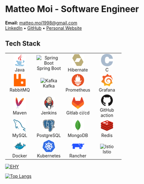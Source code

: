 # Matteo Moi - Software Engineer
**Email:** <a href="mailto:matteo.moi1998@gmail.com">matteo.moi1998@gmail.com</a>  
<a href="https://www.linkedin.com/in/matteo-moi/">LinkedIn</a> • <a href="https://github.com/Jok98">GitHub</a> • <a href="https://jok98.github.io">Personal Website</a>

## Tech Stack

<table>
  <tbody>
    <tr>
      <td align="center" width="80">
        <img src="https://raw.githubusercontent.com/devicons/devicon/master/icons/java/java-original.svg" alt="Java" width="40" height="40" />
        <br>Java
      </td>
      <td align="center" width="80">
        <img src="https://cdn.simpleicons.org/springboot/6DB33F" alt="Spring Boot" width="40" height="40" />
        <br>Spring Boot
      </td>
      <td align="center" width="80">
        <img src="https://raw.githubusercontent.com/devicons/devicon/master/icons/hibernate/hibernate-plain.svg" alt="Hibernate" width="40" height="40" />
        <br>Hibernate
      </td>
      <td align="center" width="80">
        <img src="https://raw.githubusercontent.com/devicons/devicon/master/icons/c/c-original.svg" alt="Spring" width="40" height="40" />
        <br>C
      </td>
    </tr>
    <tr>
      <td align="center" width="80">
        <img src="https://raw.githubusercontent.com/devicons/devicon/master/icons/rabbitmq/rabbitmq-original.svg" alt="RabbitMQ" width="40" height="40" />
        <br>RabbitMQ
      </td>
      <td align="center" width="80">
        <img src="https://cdn.simpleicons.org/apachekafka/F54927" alt="Kafka" width="40" height="40" />
        <br>Kafka
      </td>
      <td align="center" width="80">
        <img src="https://raw.githubusercontent.com/devicons/devicon/master/icons/prometheus/prometheus-original.svg" alt="Grafana" width="40" height="40" />
        <br>Prometheus
      </td>
      <td align="center" width="80">
        <img src="https://raw.githubusercontent.com/devicons/devicon/master/icons/grafana/grafana-original.svg" alt="Grafana" width="40" height="40" />
        <br>Grafana
      </td>
    </tr>
    <tr>
      <td align="center" width="80">
        <img src="https://raw.githubusercontent.com/devicons/devicon/master/icons/maven/maven-original.svg" alt="Maven" width="40" height="40" />
        <br>Maven
      </td>
      <td align="center" width="80">
        <img src="https://raw.githubusercontent.com/devicons/devicon/master/icons/jenkins/jenkins-original.svg" alt="Jenkins" width="40" height="40" />
        <br>Jenkins
      </td>
      <td align="center" width="80">
        <img src="https://raw.githubusercontent.com/devicons/devicon/master/icons/gitlab/gitlab-original.svg" alt="Gitlab" width="40" height="40" />
        <br>Gitlab ci/cd
      </td>
        <td align="center" width="80">
            <img src="https://raw.githubusercontent.com/devicons/devicon/master/icons/github/github-original.svg" alt="Git" width="40" height="40" />
            <br>GitHub action
        </td>
    </tr>
    <tr>
      <td align="center" width="80">
        <img src="https://raw.githubusercontent.com/devicons/devicon/master/icons/mysql/mysql-original.svg" alt="MySQL" width="40" height="40" />
        <br>MySQL
      </td>
      <td align="center" width="80">
        <img src="https://raw.githubusercontent.com/devicons/devicon/master/icons/postgresql/postgresql-original.svg" alt="PostgreSQL" width="40" height="40" />
        <br>PostgreSQL
      </td>
      <td align="center" width="80">
        <img src="https://raw.githubusercontent.com/devicons/devicon/master/icons/mongodb/mongodb-original.svg" alt="MongoDB" width="40" height="40" />
        <br>MongoDB
      </td>
      <td align="center" width="80">
        <img src="https://raw.githubusercontent.com/devicons/devicon/master/icons/redis/redis-original.svg" alt="Redis" width="40" height="40" />
        <br>Redis
      </td>
    </tr>
    <tr>
      <td align="center" width="80">
        <img src="https://raw.githubusercontent.com/devicons/devicon/master/icons/docker/docker-original.svg" alt="Docker" width="40" height="40" />
        <br>Docker
      </td>
      <td align="center" width="80">
        <img src="https://raw.githubusercontent.com/devicons/devicon/master/icons/kubernetes/kubernetes-plain.svg" alt="Kubernetes" width="40" height="40" />
        <br>Kubernetes
      </td>
      <td align="center" width="80">
        <img src="https://raw.githubusercontent.com/devicons/devicon/master/icons/rancher/rancher-original.svg" alt="Rancher" width="40" height="40" />
        <br>Rancher
      </td>
        <td align="center" width="80">
        <img src="https://istio.io/latest/img/istio-logo.svg" alt="Istio" width="40" height="40" />
        <br>Istio
    </tr>
  </tbody>
</table>

[![EHY](https://github-readme-stats.vercel.app/api?username=Jok98&include_all_commits=true&count_private=true&hide_border=true&show_icons=true&bg_color=30,2eb67d,36c5f0)](https://github.com/Jok98/github-readme-stats)

[![Top Langs](https://github-readme-stats.vercel.app/api/top-langs/?username=Jok98&hide_border=true&layout=compact&bg_color=315,8e44ad,9b59b6,be93d4&text_color=ffffff&title_color=d8b7ff)](https://github.com/Jok98/github-readme-stats)